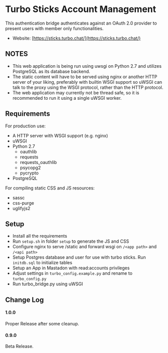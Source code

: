 Turbo Sticks Account Management
===========

This authentication bridge authenticates against an OAuth 2.0 provider to present users with member only functionalities.

* Website: [https://sticks.turbo.chat/](https://sticks.turbo.chat/)

NOTES
-----------

* This web application is being run using uwsgi on Python 2.7 and utilizes PostgreSQL as its database backend.
* The static content will have to be served using nginx or another HTTP server of your liking, preferably with builtin WSGI support so uWSGI can talk to the proxy using the WSGI protocol, rather than the HTTP protocol.
* The web application may currently not be thread safe, so it is recommended to run it using a single uWSGI worker.

Requirements
-----------

For production use:
* A HTTP server with WSGI support (e.g. nginx)
* uWSGI
* Python 2.7
  * oauthlib
  * requests
  * requests_oauthlib
  * psycopg2
  * pycrypto
* PostgreSQL

For compiling static CSS and JS resources:
* sassc
* css-purge
* uglifyjs2

Setup
-----------
* Install all the requirements
* Run `setup.sh` in folder `setup` to generate the JS and CSS
* Configure nginx to serve /static and forward wsgi on `/<app path>` and `/<api path>`
* Setup Postgres database and user for use with turbo sticks. Run `initdb.sql` to initialize tables
* Setup an App in Mastadon with read:accounts privileges
* Adjust settings in `turbo_config.example.py` and rename to `turbo_config.py`
* Run turbo_bridge.py using uWSGI

Change Log
-----------
#### 1.0.0
Proper Release after some cleanup.
#### 0.9.0
Beta Release.
